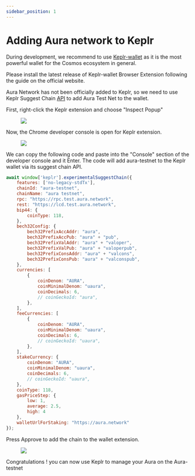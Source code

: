```yaml
---
sidebar_position: 1
---
```


# Adding Aura network to Keplr

During development, we recommend to use [Keplr-wallet](https://github.com/chainapsis/keplr-wallet) as it is the most powerful wallet for the Cosmos ecosystem in general.

Please install the latest release of Keplr-wallet Browser Extension following the guide on the official website.

Aura Network has not been officially added to Keplr, so we need to use Keplr Suggest Chain [API](https://docs.keplr.app/api/suggest-chain.html) to add Aura Test Net to the wallet.

First, right-click the Keplr extension and choose "Inspect Popup"
<figure>
  <img src="/img/keplr_1.png"/>
</figure>

Now, the Chrome developer console is open for Keplr extension.
<figure>
  <img src="/img/keplr_2.png"/>
</figure>

We can copy the following code and paste into the "Console" section of the developer console and it Enter. The code will add aura-testnet to the Keplr wallet via its suggest chain API.

```js
await window['keplr'].experimentalSuggestChain({
	features: ['no-legacy-stdTx'],
	chainId: "aura-testnet",
	chainName: "aura testnet",
	rpc: "https://rpc.test.aura.network",
	rest: "https://lcd.test.aura.network",
	bip44: {
		coinType: 118,
	},
	bech32Config: {
		bech32PrefixAccAddr: "aura",
		bech32PrefixAccPub: "aura" + "pub",
		bech32PrefixValAddr: "aura" + "valoper",
		bech32PrefixValPub: "aura" + "valoperpub",
		bech32PrefixConsAddr: "aura" + "valcons",
		bech32PrefixConsPub: "aura" + "valconspub",
	},
	currencies: [
		{
			coinDenom: "AURA",
			coinMinimalDenom: "uaura",
			coinDecimals: 6,
			// coinGeckoId: "aura",
		},
	],
	feeCurrencies: [
		{
			coinDenom: "AURA",
			coinMinimalDenom: "uaura",
			coinDecimals: 6,
			// coinGeckoId: "uaura",
		},
	],
	stakeCurrency: {
		coinDenom: "AURA",
		coinMinimalDenom: "uaura",
		coinDecimals: 6,
		// coinGeckoId: "uaura",
	},
	coinType: 118,
	gasPriceStep: {
		low: 1,
		average: 2.5,
		high: 4
	},
	walletUrlForStaking: "https://aura.network"
});
```

Press Approve to add the chain to the wallet extension.

<figure>
  <img src="/img/keplr_3.png"/>
</figure>

Congratulations ! you can now use Keplr to manage your Aura on the Aura-testnet
